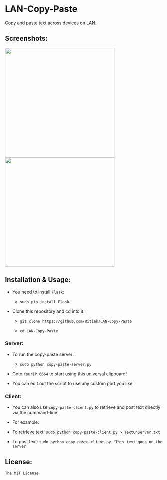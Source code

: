 # LAN-Copy-Paste

Copy and paste text across devices on LAN.

## Screenshots:

<img src="http://i.imgur.com/BQxzMov.png" width="350">
<img src="http://i.imgur.com/ciYhuyr.png" width="350">

## Installation & Usage:

- You need to install `Flask`:

  - `sudo pip install Flask`

- Clone this repository and cd into it:

  - `git clone https://github.com/Ritiek/LAN-Copy-Paste`

  - `cd LAN-Copy-Paste`

### Server:

- To run the copy-paste server:

  - `sudo python copy-paste-server.py`

- Goto `YourIP:6664` to start using this universal clipboard!

- You can edit out the script to use any custom port you like.

### Client:

- You can also use `copy-paste-client.py` to retrieve and post text directly via the command-line

-  For example:
  
  - To retrieve text: `sudo python copy-paste-client.py > TextOnServer.txt`
  
  - To post text: `sudo python copy-paste-client.py 'This text goes on the server'`

## License:

`The MIT License`
